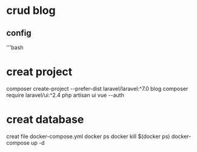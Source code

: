 # crud blog

## config
'''bash
# creat project
composer create-project --prefer-dist laravel/laravel:^7.0 blog
composer require laravel/ui:^2.4
php artisan ui vue --auth

# creat database
creat file docker-compose.yml
docker ps
docker kill $(docker ps)
docker-compose up -d
